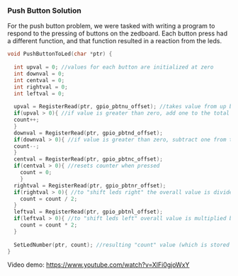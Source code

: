 ### Push Button Solution

For the push button problem, we were tasked with writing a program to respond to the pressing of buttons on the zedboard. Each button press had a different function, and that function resulted in a reaction from the leds.

```C++
void PushButtonToLed(char *ptr) {
 
  int upval = 0; //values for each button are initialized at zero
  int downval = 0;
  int centval = 0;
  int rightval = 0;
  int leftval = 0;
 
  upval = RegisterRead(ptr, gpio_pbtnu_offset); //takes value from up button pointer
  if(upval > 0){ //if value is greater than zero, add one to the total value for the leds
  count++;
  }
  downval = RegisterRead(ptr, gpio_pbtnd_offset);
  if(downval > 0){ //if value is greater than zero, subtract one from the total led value
  count--;
  }
  centval = RegisterRead(ptr, gpio_pbtnc_offset);
  if(centval > 0){ //resets counter when pressed
    count = 0;
    }
  rightval = RegisterRead(ptr, gpio_pbtnr_offset);
  if(rightval > 0){ //to "shift leds right" the overall value is divided by two
    count = count / 2;
  }
  leftval = RegisterRead(ptr, gpio_pbtnl_offset);
  if(leftval > 0){ //to "shift leds left" overall value is multiplied by two
    count = count * 2;
  }
 
  SetLedNumber(ptr, count); //resulting "count" value (which is stored as a global variable) determines led value
}
```

Video demo: https://www.youtube.com/watch?v=XlFi0gjoWxY
